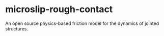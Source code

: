 # microslip-rough-contact
An open source physics-based friction model for the dynamics of jointed structures.
